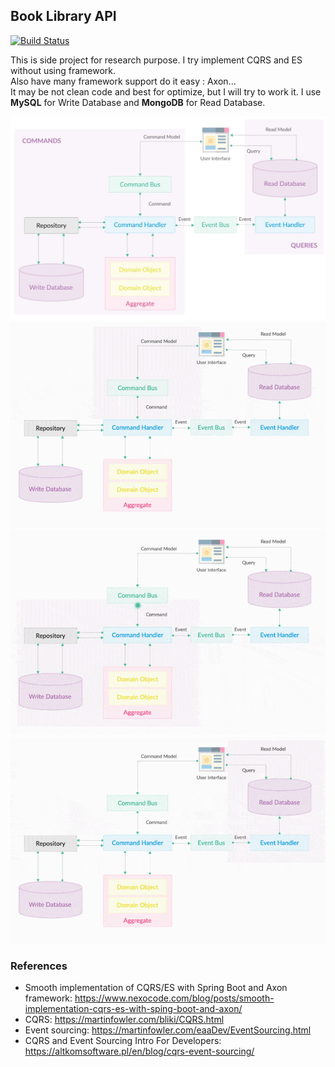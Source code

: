 Book Library API
---
[![Build Status](https://travis-ci.com/longvhdeveloper/book-library-api.svg)](https://travis-ci.com/longvhdeveloper/book-library-api)

This is side project for research purpose. I try implement CQRS and ES without using framework.<br/>
Also have many framework support do it easy : Axon...<br/>
It may be not clean code and best for optimize, but I will try to work it.
I use **MySQL** for Write Database and **MongoDB** for Read Database.<br/>

![CQRS/ES_1](/img/cqrs.jpg)
![CQRS/ES_2](/img/cqrs_1-min.gif)
![CQRS/ES_3](/img/cqrs_2-min.gif)
![CQRS/ES_4](/img/cqrs_3-min.gif)

### References
- Smooth implementation of CQRS/ES with Spring Boot and Axon framework: https://www.nexocode.com/blog/posts/smooth-implementation-cqrs-es-with-sping-boot-and-axon/
- CQRS: https://martinfowler.com/bliki/CQRS.html
- Event sourcing: https://martinfowler.com/eaaDev/EventSourcing.html
- CQRS and Event Sourcing Intro For Developers: https://altkomsoftware.pl/en/blog/cqrs-event-sourcing/